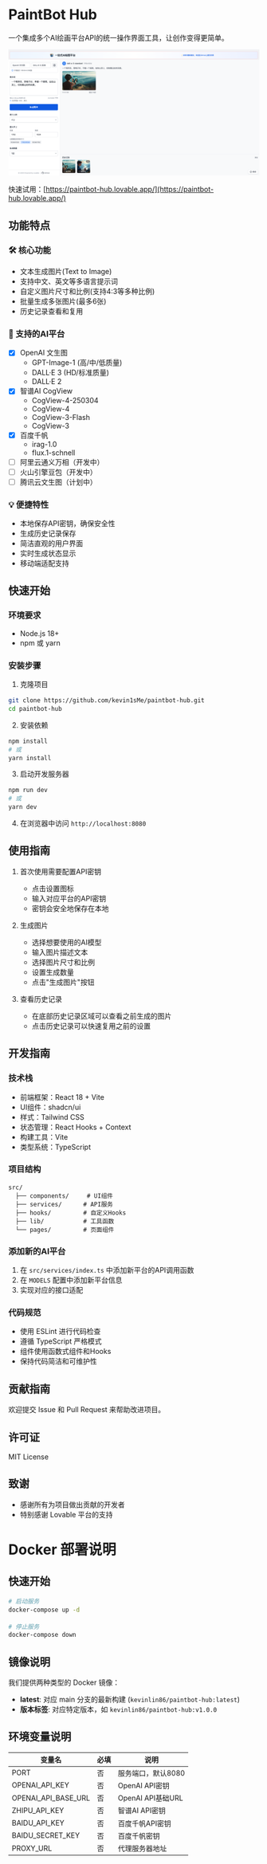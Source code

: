 # PaintBot Hub

一个集成多个AI绘画平台API的统一操作界面工具，让创作变得更简单。

![PaintBot演示图](./public/paintbot-hub-ui.png)

快速试用：[https://paintbot-hub.lovable.app/](https://paintbot-hub.lovable.app/)

## 功能特点

### 🛠 核心功能
- 文本生成图片(Text to Image)
- 支持中文、英文等多语言提示词
- 自定义图片尺寸和比例(支持4:3等多种比例)
- 批量生成多张图片(最多6张)
- 历史记录查看和复用

### 🎨 支持的AI平台
- [x] OpenAI 文生图
  - GPT-Image-1 (高/中/低质量)
  - DALL·E 3 (HD/标准质量)
  - DALL·E 2
- [x] 智谱AI CogView
  - CogView-4-250304
  - CogView-4
  - CogView-3-Flash
  - CogView-3
- [x] 百度千帆
  - irag-1.0
  - flux.1-schnell
- [ ] 阿里云通义万相（开发中）
- [ ] 火山引擎豆包（开发中）
- [ ] 腾讯云文生图（计划中）

### 💡 便捷特性
- 本地保存API密钥，确保安全性
- 生成历史记录保存
- 简洁直观的用户界面
- 实时生成状态显示
- 移动端适配支持

## 快速开始

### 环境要求
- Node.js 18+
- npm 或 yarn

### 安装步骤

1. 克隆项目
```bash
git clone https://github.com/kevin1sMe/paintbot-hub.git
cd paintbot-hub
```

2. 安装依赖
```bash
npm install
# 或
yarn install
```

3. 启动开发服务器
```bash
npm run dev
# 或
yarn dev
```

4. 在浏览器中访问 `http://localhost:8080`

## 使用指南

1. 首次使用需要配置API密钥
   - 点击设置图标
   - 输入对应平台的API密钥
   - 密钥会安全地保存在本地

2. 生成图片
   - 选择想要使用的AI模型
   - 输入图片描述文本
   - 选择图片尺寸和比例
   - 设置生成数量
   - 点击"生成图片"按钮

3. 查看历史记录
   - 在底部历史记录区域可以查看之前生成的图片
   - 点击历史记录可以快速复用之前的设置

## 开发指南

### 技术栈
- 前端框架：React 18 + Vite
- UI组件：shadcn/ui
- 样式：Tailwind CSS
- 状态管理：React Hooks + Context
- 构建工具：Vite
- 类型系统：TypeScript

### 项目结构
```
src/
  ├── components/     # UI组件
  ├── services/      # API服务
  ├── hooks/         # 自定义Hooks
  ├── lib/           # 工具函数
  └── pages/         # 页面组件
```

### 添加新的AI平台
1. 在 `src/services/index.ts` 中添加新平台的API调用函数
2. 在 `MODELS` 配置中添加新平台信息
3. 实现对应的接口适配

### 代码规范
- 使用 ESLint 进行代码检查
- 遵循 TypeScript 严格模式
- 组件使用函数式组件和Hooks
- 保持代码简洁和可维护性

## 贡献指南
欢迎提交 Issue 和 Pull Request 来帮助改进项目。

## 许可证
MIT License

## 致谢
- 感谢所有为项目做出贡献的开发者
- 特别感谢 Lovable 平台的支持

# Docker 部署说明

## 快速开始

```bash
# 启动服务
docker-compose up -d

# 停止服务
docker-compose down
```

## 镜像说明

我们提供两种类型的 Docker 镜像：

- **latest**: 对应 main 分支的最新构建 (`kevinlin86/paintbot-hub:latest`)
- **版本标签**: 对应特定版本，如 `kevinlin86/paintbot-hub:v1.0.0`

## 环境变量说明

| 变量名 | 必填 | 说明 |
|--------|------|------|
| PORT | 否 | 服务端口，默认8080 |
| OPENAI_API_KEY | 否 | OpenAI API密钥 |
| OPENAI_API_BASE_URL | 否 | OpenAI API基础URL |
| ZHIPU_API_KEY | 否 | 智谱AI API密钥 |
| BAIDU_API_KEY | 否 | 百度千帆API密钥 |
| BAIDU_SECRET_KEY | 否 | 百度千帆密钥 |
| PROXY_URL | 否 | 代理服务器地址 |
